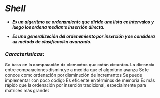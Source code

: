 # **_Shell_**

- **_Es un algoritmo de ordenamiento que divide una lista en intervalos y luego los ordena mediante inserción directa._**
  
- **_Es una generalización del ordenamiento por inserción y se considera un método de clasificación avanzado._** 

### **_Características:_**

Se basa en la comparación de elementos que están distantes.
La distancia entre comparaciones disminuye a medida que el algoritmo avanza
Se le conoce como ordenación por disminución de incrementos
Se puede implementar con poco código
Es eficiente en términos de memoria
Es más rápido que la ordenación por inserción tradicional, especialmente para matrices más grandes
